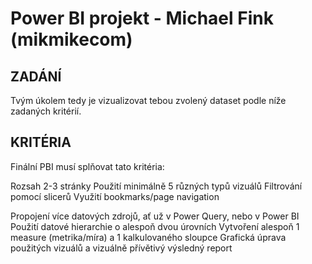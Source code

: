 # Power BI projekt - Michael Fink (mikmikecom)
## ZADÁNÍ

Tvým úkolem tedy je vizualizovat tebou zvolený dataset podle níže zadaných kritérií.


## KRITÉRIA

Finální PBI musí splňovat tato kritéria:

Rozsah 2-3 stránky
Použití minimálně 5 různých typů vizuálů
Filtrování pomocí slicerů
Využití bookmarks/page navigation

Propojení více datových zdrojů, ať už v Power Query, nebo v Power BI
Použití datové hierarchie o alespoň dvou úrovních
Vytvoření alespoň 1 measure (metrika/míra) a 1 kalkulovaného sloupce
Grafická úprava použitých vizuálů a vizuálně přívětivý výsledný report
